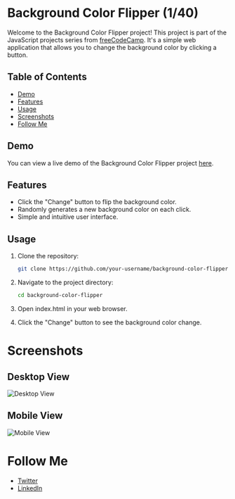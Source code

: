 # Background Color Flipper (1/40)

Welcome to the Background Color Flipper project! This project is part of the JavaScript projects series from [freeCodeCamp](https://www.freecodecamp.org/news/javascript-projects-for-beginners/). It's a simple web application that allows you to change the background color by clicking a button.

## Table of Contents

- [Demo](#Demo)
- [Features](#Features)
- [Usage](#Usage)
- [Screenshots](#Screenshots)
- [Follow Me](#Follow-Me)

## Demo

You can view a live demo of the Background Color Flipper project [here](https://rebrodie.github.io/Color-Flipper/).

## Features

- Click the "Change" button to flip the background color.
- Randomly generates a new background color on each click.
- Simple and intuitive user interface.

## Usage

1. Clone the repository:

   ```bash
   git clone https://github.com/your-username/background-color-flipper.git
2. Navigate to the project directory:

   ```bash
   cd background-color-flipper
3. Open index.html in your web browser.
4. Click the "Change" button to see the background color change.


# Screenshots

## Desktop View
![Desktop View](./Assets/DesktopView.jpeg)

## Mobile View
![Mobile View](./Assets/MobileView.jpeg)

# Follow Me
- [Twitter](https://twitter.com/Re_brodie)
- [LinkedIn](https://www.linkedin.com/in/malik-bennett-929b5a2b0/)

